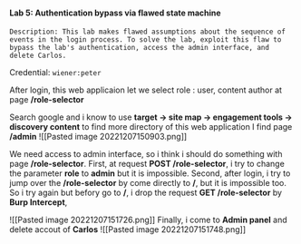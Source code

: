 #### Lab 5: Authentication bypass via flawed state machine

	Description: This lab makes flawed assumptions about the sequence of events in the login process. To solve the lab, exploit this flaw to bypass the lab's authentication, access the admin interface, and delete Carlos.

Credential: `wiener:peter`

After login, this web applicaion let we select role : user, content author at page **/role-selector**

Search google and i know to use **target -> site map -> engagement tools -> discovery content** to  find more directory of this web application
I find page **/admin**
![[Pasted image 20221207150903.png]]

We need access to admin interface, so i think i should do something with page **/role-selector**.
First, at request **POST /role-selector**, i try to change the parameter **role** to **admin** but it is impossible.
Second, after login, i try to jump over the **/role-selector** by come directly to **/**, but it is impossible too. So i try again but befory go to **/**, i drop the request **GET /role-selector** by **Burp Intercept**, 

![[Pasted image 20221207151726.png]]
Finally, i come to **Admin panel** and delete accout of **Carlos**
![[Pasted image 20221207151748.png]]

